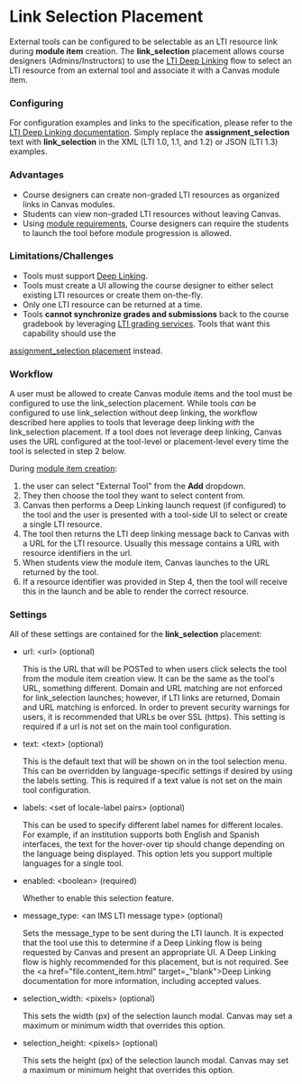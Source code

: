 Link Selection Placement
==============

External tools can be configured to be selectable as an LTI resource link during 
**module item** creation. The **link_selection** placement 
allows course designers (Admins/Instructors) to use the <a 
href="file.content_item.html" target="_blank">LTI 
Deep Linking</a> flow to select an LTI resource from an external tool and 
associate it with a Canvas module item.


### Configuring
For configuration examples and links to the specification, please refer to the <a 
href="file.content_item.html" target="_blank">LTI Deep Linking documentation</a>.
Simply replace the **assignment_selection** text
with **link_selection** in the XML (LTI 1.0, 1.1, and 1.2) or JSON (LTI 1.3) examples.

### Advantages
- Course designers can create non-graded LTI resources as organized links in 
Canvas modules.
- Students can view non-graded LTI resources without leaving Canvas.
- Using <a href="https://community.canvaslms.com/docs/DOC-13134-415261967" 
target="_blank">module requirements</a>, Course designers can require the students 
to launch the tool before module progression is allowed.


### Limitations/Challenges
- Tools must support <a href="file.content_item.html" target="_blank">Deep Linking</a>.
- Tools must create a UI allowing the course designer to either select existing 
LTI resources or create them on-the-fly.
- Only one LTI resource can be returned at a time.
- Tools **cannot synchronize grades and submissions** back to the course gradebook
by leveraging <a href="file.assignment_tools.html" target="_blank">
LTI grading services</a>. Tools that want this capability should use the 
<a href="file.assignment_selection_placement.html" target="_blank">
assignment_selection placement</a> instead.


### Workflow
A user must be allowed to create Canvas module items and the tool must be
configured to use the link_selection placement. While tools *can* 
be configured to use link_selection without deep linking, the workflow
described here applies to tools that leverage deep linking *with* the 
link_selection placement. If a tool does not leverage deep linking, 
Canvas uses the URL configured at the tool-level or placement-level every
time the tool is selected in step 2 below.

During <a href="https://community.canvaslms.com/docs/DOC-10301-415270926" 
target="_blank">module item creation</a>:
1. the user can select "External Tool" from
the **Add** dropdown. 
2. They then choose the tool they want to select content from. 
3. Canvas then performs a Deep Linking launch request (if configured) to the 
tool and the user is presented with a tool-side UI to select or create a
single LTI resource.
4. The tool then returns the LTI deep linking message back to Canvas with a URL for
the LTI resource. Usually this message contains a URL with resource identifiers in the url.
5. When students view the module item, Canvas launches to the URL returned by the tool.
6. If a resource identifier was provided in Step 4, then the tool will receive this in the
launch and be able to render the correct resource.

### Settings
All of these settings are contained for the **link_selection** placement:

-   url: &lt;url&gt; (optional)

    This is the URL that will be POSTed to when users click selects the tool from
    the module item creation view. It can be the same as the tool's 
    URL, something different. Domain and URL matching are not enforced for 
    link_selection launches; however, if LTI links are returned, Domain and
    URL matching is enforced. In order to prevent security warnings for users, it
    is recommended that URLs be over SSL (https). This setting is required if a 
    url is not set on the main tool configuration.

-   text: &lt;text&gt; (optional)

    This is the default text that will be shown on in the tool selection menu.
    This can be overridden by language-specific settings if desired by 
    using the labels setting. This is required if a text value is not set on the
    main tool configuration.

-   labels: &lt;set of locale-label pairs&gt; (optional)

    This can be used to specify different label names for different locales. 
    For example, if an institution supports both English and Spanish interfaces,
    the text for the hover-over tip should change depending on the language 
    being displayed. This option lets you support multiple languages for a single tool.

-   enabled: &lt;boolean&gt; (required)

    Whether to enable this selection feature.

-   message_type: &lt;an IMS LTI message type&gt; (optional)

    Sets the message_type to be sent during the LTI launch. It is expected that 
    the tool use this to determine if a Deep Linking flow is being requested by
    Canvas and present an appropriate UI. A Deep Linking flow is highly recommended
    for this placement, but is not required. See the 
    <a href="file.content_item.html" target=_"blank">Deep Linking 
    documentation</a> for more information, including accepted values.

-   selection_width: &lt;pixels&gt; (optional)

    This sets the width (px) of the selection launch modal. Canvas may set a 
    maximum or minimum width that overrides this option.

-   selection_height: &lt;pixels&gt; (optional)

    This sets the height (px) of the selection launch modal. Canvas may set a 
    maximum or minimum height that overrides this option.


